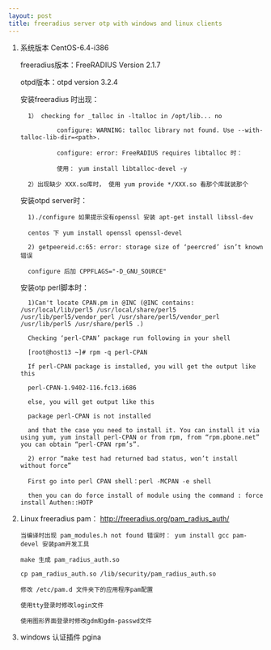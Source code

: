 ```yaml
---
layout: post
title: freeradius server otp with windows and linux clients
---
```


1.    系统版本 CentOS-6.4-i386 

		freeradius版本：FreeRADIUS Version 2.1.7
		
		otpd版本：otpd version 3.2.4
		
		安装freeradius 时出现：
			
			1） checking for _talloc in -ltalloc in /opt/lib... no
		
					configure: WARNING: talloc library not found. Use --with-talloc-lib-dir=<path>.
	
					configure: error: FreeRADIUS requires libtalloc 时：
	
					使用： yum install libtalloc-devel -y
			
			2）出现缺少 XXX.so库时， 使用 yum provide */XXX.so 看那个库就装那个
			
		安装otpd server时：
			
			1)./configure 如果提示没有openssl 安装 apt-get install libssl-dev
			
   			centos 下 yum install openssl openssl-devel
   			
			2) getpeereid.c:65: error: storage size of ‘peercred’ isn’t known错误
			
   			configure 后加 CPPFLAGS="-D_GNU_SOURCE"
   			
   		安装otp perl脚本时：
			
			1)Can't locate CPAN.pm in @INC (@INC contains: /usr/local/lib/perl5 /usr/local/share/perl5 /usr/lib/perl5/vendor_perl /usr/share/perl5/vendor_perl /usr/lib/perl5 /usr/share/perl5 .)
			
   			Checking ‘perl-CPAN’ package run following in your shell 
   			
   			[root@host13 ~]# rpm -q perl-CPAN

			If perl-CPAN package is installed, you will get the output like this

			perl-CPAN-1.9402-116.fc13.i686

			else, you will get output like this

			package perl-CPAN is not installed

			and that the case you need to install it. You can install it via using yum, yum install perl-CPAN or from rpm, from “rpm.pbone.net” you can obtain “perl-CPAN rpm’s”.
   			
			2) error “make test had returned bad status, won’t install without force”
			
   			First go into perl CPAN shell：perl -MCPAN -e shell
   			
			then you can do force install of module using the command : force install Authen::HOTP
			
			

2.	Linux freeradius pam： http://freeradius.org/pam_radius_auth/
		
		当编译时出现 pam_modules.h not found 错误时： yum install gcc pam-devel 安装pam开发工具
		
		make 生成 pam_radius_auth.so 
		
		cp pam_radius_auth.so /lib/security/pam_radius_auth.so
		
		修改 /etc/pam.d 文件夹下的应用程序pam配置
		
		使用tty登录时修改login文件
		
		使用图形界面登录时修改gdm和gdm-passwd文件
 
3. windows 认证插件 pgina
		
